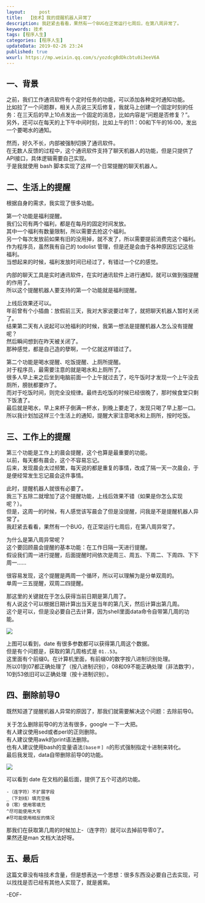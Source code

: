 ```yaml
---   
layout:     post  
title:  【技术】我的提醒机器人异常了  
description: 我赶紧去看看，果然有一个BUG在正常运行七周后，在第八周异常了。  
keywords: 技术  
tags: [程序人生]    
categories: [程序人生]  
updateData: 2019-02-26 23:24   
published: true 
wxurl: https://mp.weixin.qq.com/s/yozdcgBdDkcbtu0i3eeV6A  
---  
```



## 一、背景  


之前，我们工作通讯软件有个定时任务的功能，可以添加各种定时通知功能。  
比如拉了一个问题群，相关人员说三天后修复，我就马上创建一个固定时刻的任务：在三天后的早上10点发出一个固定的消息，比如内容是“问题是否修复？”。  
另外，还可以在每天的上下午中间时刻，比如上午的11：00和下午的16:00，发出一个要喝水的通知。  


然而，好久不长，内部被强制切换了通讯软件。  
在无数人反馈的过程中，这个通讯软件支持了聊天机器人的功能，但是只提供了API接口，具体逻辑需要自己实现。  
于是我就使用 bash 脚本实现了这样一个日常提醒的聊天机器人。  


## 二、生活上的提醒  


根据自身的需求，我实现了很多功能。  


第一个功能是福利提醒。  
我们公司有两个福利，都是在每月的固定时间发放。  
其中一个福利有数量限制，所以需要去抢这个福利。  
另一个每次发放前如果有旧的没用掉，就不发了，所以需要提前消费完这个福利。  
作为程序员，虽然我有自己的 todolist 管理，但是还是会由于各种原因忘记这些福利。  
当想起来的时候，福利发放时间已经过了，有错过一个亿的感觉。  


内部的聊天工具是实时通讯软件，在实时通讯软件上进行通知，就可以做到强提醒的作用了。  
所以这个提醒机器人要支持的第一个功能就是福利提醒。  


上线后效果还可以。  
年前曾有个小插曲：放假前三天，我对大家说要过年了，就把聊天机器人暂时关闭了。  
结果第二天有人说起可以抢福利的时候，我第一想法是提醒机器人怎么没有提醒呢？  
然后瞬间想到在昨天被关闭了。  
那种感觉，都是自己造的孽啊，一个亿就这样错过了。  


第二个功能是喝水提醒、吃饭提醒、上厕所提醒。  
对于程序员，最需要注意的就是喝水和上厕所了。  
很多人早上来之后坐到电脑前面一个上午就过去了，吃午饭时才发现一个上午没去厕所，膀胱都要炸了。  
而对于吃饭时间，则完全没规律。最终去吃饭的时候已经很晚了，那时候食堂只剩下饭渣了。  
最后就是喝水，早上来杯子倒满一杯水，到晚上要走了，发现只喝了早上那一口。  
所以我计划加这样三个生活上的通知，提醒大家注意喝水和上厕所，按时吃饭。


## 三、工作上的提醒  


第三个功能是工作上的晨会提醒，这个也算是最重要的功能。  
以前，每天都有晨会，这个不容易忘记。  
后来，发现晨会太过频繁，每天说的都是重复的事情，改成了隔一天一次晨会，于是便经常发生忘记晨会这件事情。  


此时，提醒机器人就很有必要了。  
我三下五除二就增加了这个提醒功能，上线后效果不错（如果是你怎么实现呢？）。  
但是，这周一的时候，有人感觉该写晨会了但是没提醒，问我是不是提醒机器人异常了。  
我赶紧去看看，果然有一个BUG，在正常运行七周后，在第八周异常了。  


为什么是第八周异常呢？  
这个要回顾晨会提醒的基本功能：在工作日隔一天进行提醒。  
假设我们周一进行提醒，后面提醒时间依次是周三、周五、下周二、下周四、下下周一……


很容易发现，这个提醒是两周一个循环，所以可以理解为是分单双周的。  
单周一三五提醒，双周二四提醒。  


那这里的关键就在于怎么获得当前日期是第几周了。  
有人说这个可以根据日期计算出当天是当年的第几天，然后计算出第几周。  
这个是可以，但是没必要自己去计算，因为shell里面data命令自带第几周的功能。  


![](//res2019.tiankonguse.com/images/2019/02/chart-ai-wrong-01.png)  


上图可以看到，date 有很多参数都可以获得第几周这个数据。  
但是有个问题是，获取的第几周格式是 `01..53`。  
这里面有个前缀0。在计算机里面，有前缀0的数字按八进制识别处理。  
所以01到07都正确处理了（按八进制识别），08和09不能正确处理（非法数字），10到53依旧可以正确处理（按十进制识别）。  


## 四、删除前导0  


既然知道了提醒机器人异常的原因了，那我们就需要解决这个问题：去除前导0。  


关于怎么删除前导0的方法有很多，google 一下一大把。  
有人建议使用sed或者perl的正则删除。  
有人建议使用awk的print语法删除。  
也有人建议使用bash的变量语法`[base＃] n`的形式强制指定十进制来转化。  
最后我发现，data自带删除前导0的功能。  


![](//res2019.tiankonguse.com/images/2019/02/chart-ai-wrong-02.png)  


可以看到 date 在文档的最后面，提供了五个可选的功能。  


```
-（连字符）不扩展字段  
_（下划线）填充空格  
0（零）使用零填充  
^尽可能使用大写  
#尽可能使用相反的情况  
```


那我们在获取第几周的时候加上-（连字符）就可以去掉前导零0了。  
果然还是man 文档大法好呀。  


## 五、最后


这篇文章没有啥技术含量，但是想表达一个思想：很多东西没必要自己去实现，可以找找是否已经有其他人实现了，就是酱紫。  




-EOF-  


  
